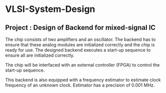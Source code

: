 # VLSI-System-Design

## Project : Design of Backend for mixed-signal IC


The chip consists of two amplifiers and an oscillator. The backend has to ensure that these analog modules are initialized correctly and the chip is ready for use. The designed backend executes a start-up sequence to ensure all are initialized correctly. 

The chip will be interfaced with an external controller (FPGA) to control the start-up sequence.

This backend is also equipped with a frequency estimator to estimate clock frequency of an unknown clock. Estimator has a precision of 0.001 MHz. 